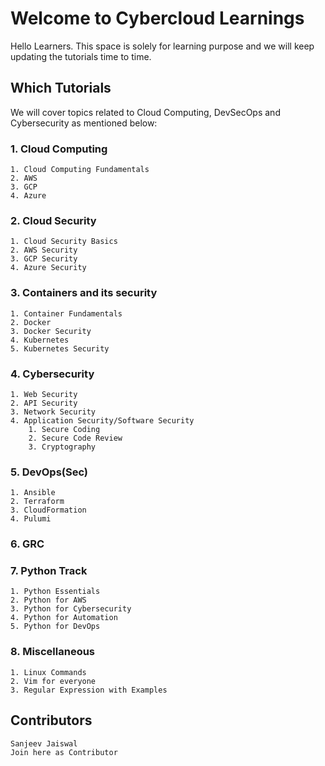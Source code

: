 # Welcome to Cybercloud Learnings

Hello Learners. This space is solely for learning purpose and we will keep updating the tutorials time to time.

## Which Tutorials
We will cover topics related to Cloud Computing, DevSecOps and Cybersecurity as mentioned below:

### 1. Cloud Computing
    1. Cloud Computing Fundamentals
    2. AWS
    3. GCP
    4. Azure
### 2. Cloud Security
    1. Cloud Security Basics
    2. AWS Security
    3. GCP Security
    4. Azure Security
### 3. Containers and its security
    1. Container Fundamentals
    2. Docker
    3. Docker Security
    4. Kubernetes
    5. Kubernetes Security
### 4. Cybersecurity
    1. Web Security
    2. API Security
    3. Network Security
    4. Application Security/Software Security
        1. Secure Coding
        2. Secure Code Review
        3. Cryptography
### 5. DevOps(Sec)
    1. Ansible
    2. Terraform
    3. CloudFormation
    4. Pulumi
### 6. GRC
### 7. Python Track
    1. Python Essentials
    2. Python for AWS
    3. Python for Cybersecurity
    4. Python for Automation
    5. Python for DevOps
### 8. Miscellaneous
    1. Linux Commands
    2. Vim for everyone
    3. Regular Expression with Examples

## Contributors
    Sanjeev Jaiswal
    Join here as Contributor
